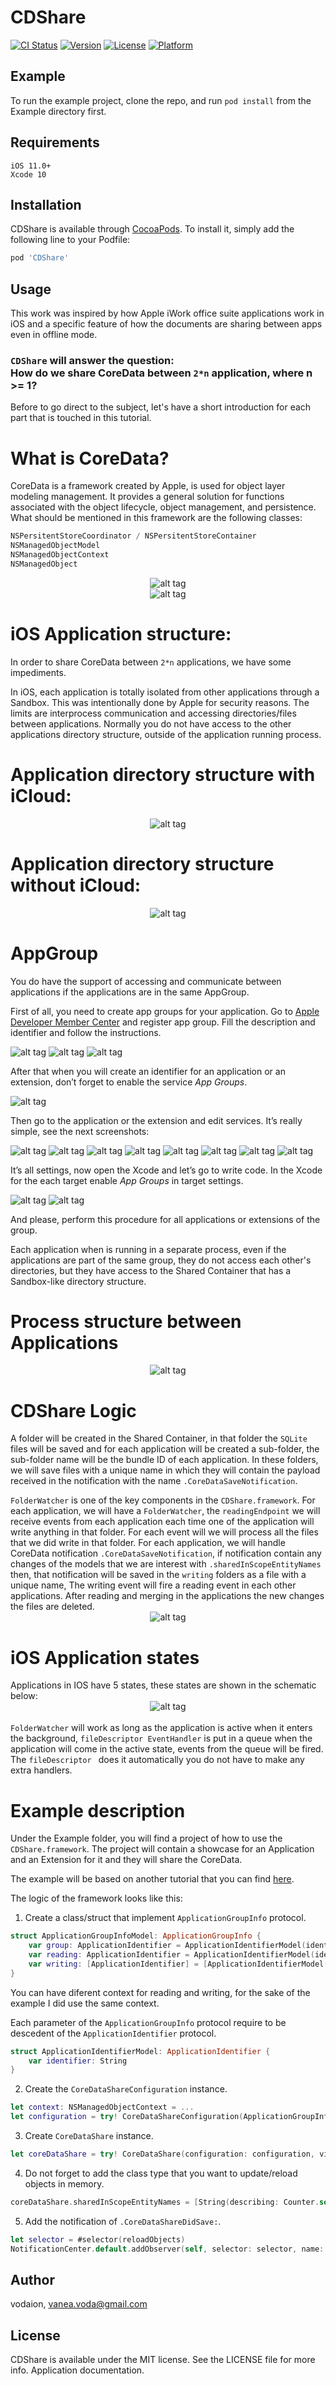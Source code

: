 # CDShare

[![CI Status](https://img.shields.io/travis/vadeara/CDShare.svg?style=flat)](https://travis-ci.org/vadeara/CDShare)
[![Version](https://img.shields.io/cocoapods/v/CDShare.svg?style=flat)](https://cocoapods.org/pods/CDShare)
[![License](https://img.shields.io/cocoapods/l/CDShare.svg?style=flat)](https://cocoapods.org/pods/CDShare)
[![Platform](https://img.shields.io/cocoapods/p/CDShare.svg?style=flat)](https://cocoapods.org/pods/CDShare)

## Example

To run the example project, clone the repo, and run `pod install` from the Example directory first.

## Requirements
```
iOS 11.0+ 
Xcode 10
```

## Installation
CDShare is available through [CocoaPods](https://cocoapods.org). To install
it, simply add the following line to your Podfile:

```ruby
pod 'CDShare'
```

## Usage
This work was inspired by how Apple iWork office suite applications work in iOS and a specific feature of how the documents are sharing between apps even in offline mode.

### `CDShare` will answer the question: <br> How do we share CoreData between `2*n` application, where n >= 1? ###
Before to go direct to the subject, let's have a short introduction for each part that is touched in this tutorial.

# What is CoreData? #
CoreData is a framework created by Apple, is used for object layer modeling management.
It provides a general solution for functions associated with the object lifecycle, object management, and persistence.
What should be mentioned in this framework are the following classes:
```swift
NSPersitentStoreCoordinator / NSPersitentStoreContainer
NSManagedObjectModel
NSManagedObjectContext
NSManagedObject
```
 <span style="display:block;text-align:center">![alt tag](https://github.com/vadeara/CDShare/blob/master/screenshots/CoreDataState1.png)</span>
 <span style="display:block;text-align:center">![alt tag](https://github.com/vadeara/CDShare/blob/master/screenshots/CoreDataState2.png)</span>

# iOS Application structure: #
In order to share CoreData between `2*n` applications, we have some impediments.

In iOS, each application is totally isolated from other applications through a Sandbox.
This was intentionally done by Apple for security reasons.
The limits are interprocess communication and accessing directories/files between applications.
Normally you do not have access to the other applications directory structure, outside of the application running process.

# Application directory structure with iCloud: #
 <span style="display:block;text-align:center">![alt tag](https://github.com/vadeara/CDShare/blob/master/screenshots/AppStructure2.png)</span>

# Application directory structure without iCloud: #
 <span style="display:block;text-align:center">![alt tag](https://github.com/vadeara/CDShare/blob/master/screenshots/AppStructure1.png)</span>

# AppGroup #
You do have the support of accessing and communicate between applications if the applications are in the same AppGroup.

First of all, you need to create app groups for your application. Go to <a href="https://developer.apple.com/membercenter/">Apple Developer Member Center</a> and register app group. Fill the description and identifier and follow the instructions.

![alt tag](https://github.com/vadeara/CDShare/blob/master/screenshots/1.png)
![alt tag](https://github.com/vadeara/CDShare/blob/master/screenshots/2.png)
![alt tag](https://github.com/vadeara/CDShare/blob/master/screenshots/3.png)

After that when you will create an identifier for an application or an extension, don’t forget to enable the service <i>App Groups</i>.

![alt tag](https://github.com/vadeara/CDShare/blob/master/screenshots/4.png)

Then go to the application or the extension and edit services. It’s really simple, see the next screenshots:

![alt tag](https://github.com/vadeara/CDShare/blob/master/screenshots/5.png)
![alt tag](https://github.com/vadeara/CDShare/blob/master/screenshots/6.png)
![alt tag](https://github.com/vadeara/CDShare/blob/master/screenshots/7.png)
![alt tag](https://github.com/vadeara/CDShare/blob/master/screenshots/8.png)
![alt tag](https://github.com/vadeara/CDShare/blob/master/screenshots/9.png)
![alt tag](https://github.com/vadeara/CDShare/blob/master/screenshots/10.png)
![alt tag](https://github.com/vadeara/CDShare/blob/master/screenshots/11.png)
![alt tag](https://github.com/vadeara/CDShare/blob/master/screenshots/12.png)

It’s all settings, now open the Xcode and let’s go to write code.
In the Xcode for the each target enable <i>App Groups</i> in target settings.

![alt tag](https://github.com/vadeara/CDShare/blob/master/screenshots/13.png)
![alt tag](https://github.com/vadeara/CDShare/blob/master/screenshots/14.png)

And please, perform this procedure for all applications or extensions of the group. 

Each application when is running in a separate process, even if the applications are part of the same group, 
they do not access each other's directories, but they have access to the Shared Container that has a Sandbox-like directory structure.
# Process structure between Applications #
 <span style="display:block;text-align:center">![alt tag](https://github.com/vadeara/CDShare/blob/master/screenshots/ProcessState.png)</span>

# CDShare Logic #
A folder will be created in the Shared Container, in that folder the `SQLite` files will be saved and for each application will be created a sub-folder, the sub-folder name will be the bundle ID of each application. 
In these folders, we will save files with a unique name in which they will contain the payload received in the notification with the name `.CoreDataSaveNotification`.

`FolderWatcher` is one of the key components in the `CDShare.framework`.
For each application, we will have a `FolderWatcher`, the `readingEndpoint` we will receive events from each application each time one of the application will write anything in that folder.
For each event will we will process all the files that we did write in that folder.
For each application, we will handle CoreData notification `.CoreDataSaveNotification`, 
if notification contain any changes of the models that we are interest with `.sharedInScopeEntityNames` then,
that notification will be saved in the `writing` folders as a file with a unique name, The writing event will fire a reading event in each other applications.
After reading and merging in the applications the new changes the files are deleted.
 <span style="display:block;text-align:center">![alt tag](https://github.com/vadeara/CDShare/blob/master/screenshots/FrameworkState.png)</span>


# iOS Application states #
Applications in IOS have 5 states, these states are shown in the schematic below:
<br>
 <span style="display:block;text-align:center">![alt tag](https://github.com/vadeara/CDShare/blob/master/screenshots/iOSState.png)</span>
<br>
`FolderWatcher` will work as long as the application is active when it enters the background, `fileDescriptor EventHandler` is put in a queue when the application will come in the active state, events from the queue will be fired.
The `fileDescriptor ` does it automatically you do not have to make any extra handlers.

# Example description #
Under the Example folder, you will find a project of how to use the `CDShare.framework`.
The project will contain a showcase for an Application and an Extension for it and they will share the CoreData.

The example will be based on another tutorial that you can find [here](https://github.com/maximbilan/iOS-Shared-CoreData-Storage-for-App-Groups).

The logic of the framework looks like this:
1. Create a class/struct that implement `ApplicationGroupInfo` protocol. 
```swift
struct ApplicationGroupInfoModel: ApplicationGroupInfo {
    var group: ApplicationIdentifier = ApplicationIdentifierModel(identifier: "group.voda.the.cdshare")
    var reading: ApplicationIdentifier = ApplicationIdentifierModel(identifier: "com.CDShareExample")
    var writing: [ApplicationIdentifier] = [ApplicationIdentifierModel(identifier: "com.CDShareExample.CDShareExampleToday")]
}
```
You can have diferent context for reading and writing, for the sake of the example I did use the same context.

Each parameter of the `ApplicationGroupInfo` protocol require to be descedent of the `ApplicationIdentifier` protocol.
```swift
struct ApplicationIdentifierModel: ApplicationIdentifier {
    var identifier: String
}
```
2. Create the `CoreDataShareConfiguration` instance.
```swift
let context: NSManagedObjectContext = ...
let configuration = try! CoreDataShareConfiguration(ApplicationGroupInfoModel(), readingContext: context, writingContext: context)
```
3. Create `CoreDataShare` instance.
```swift
let coreDataShare = try! CoreDataShare(configuration: configuration, viewContext: context)
```
4. Do not forget to add the class type that you want to update/reload objects in memory.
```swift
coreDataShare.sharedInScopeEntityNames = [String(describing: Counter.self)]
```
5. Add the notification of `.CoreDataShareDidSave:`.
```swift
let selector = #selector(reloadObjects)
NotificationCenter.default.addObserver(self, selector: selector, name: .CoreDataShareDidSave, object: nil)
```

## Author
vodaion, vanea.voda@gmail.com

## License

CDShare is available under the MIT license. See the LICENSE file for more info.
Application documentation.
